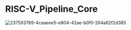 # RISC-V_Pipeline_Core
![237593769-4caaeee5-e804-42ae-b0f0-264a62f2d385](https://github.com/user-attachments/assets/1f667cad-f3a0-4b03-b19b-fb4c422af392)
